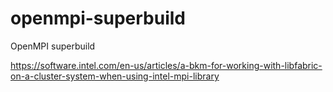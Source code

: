 # openmpi-superbuild
OpenMPI superbuild

https://software.intel.com/en-us/articles/a-bkm-for-working-with-libfabric-on-a-cluster-system-when-using-intel-mpi-library
